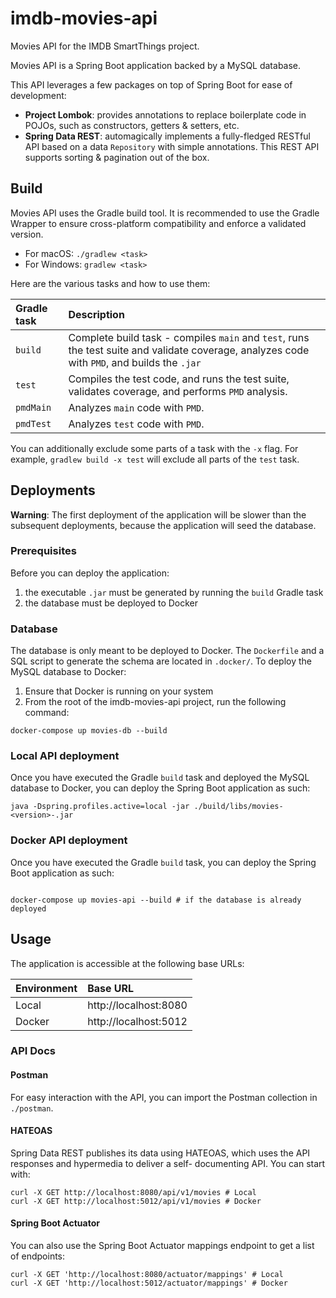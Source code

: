 # imdb-movies-api
Movies API for the IMDB SmartThings project.

Movies API is a Spring Boot application backed by a MySQL database.

This API leverages a few packages on top of Spring Boot for ease of development:
* **Project Lombok**: provides annotations to replace boilerplate code in POJOs, such as constructors, getters & setters, etc.
* **Spring Data REST**: automagically implements a fully-fledged RESTful API based on a data `Repository` with simple annotations.
This REST API supports sorting & pagination out of the box. 

## Build

Movies API uses the Gradle build tool. It is recommended to use the Gradle Wrapper to ensure cross-platform compatibility and enforce
a validated version.

* For macOS: `./gradlew <task>`
* For Windows: `gradlew <task>`

Here are the various tasks and how to use them:

| Gradle task     | Description                                                                                                                                  |
| :-------------- | :------------------------------------------------------------------------------------------------------------------------------------------- |
| `build`         | Complete build task - compiles `main` and `test`, runs the test suite and validate coverage, analyzes code with `PMD`, and builds the `.jar` | 
| `test`          | Compiles the test code, and runs the test suite, validates coverage, and performs `PMD` analysis.                                            |
| `pmdMain`       | Analyzes `main` code with `PMD`.                                                                                                             |
| `pmdTest`       | Analyzes `test` code with `PMD`.                                                                                                             |

You can additionally exclude some parts of a task with the `-x` flag. For example, `gradlew build -x test` will exclude all parts of the `test` task.

## Deployments

**Warning**: The first deployment of the application will be slower than the subsequent deployments, because the application will seed the database.

### Prerequisites

Before you can deploy the application:
1. the executable `.jar` must be generated by running the `build` Gradle task
1. the database must be deployed to Docker

### Database

The database is only meant to be deployed to Docker. The `Dockerfile` and a SQL script to generate the schema are located in `.docker/`. 
To deploy the MySQL database to Docker:
1. Ensure that Docker is running on your system
1. From the root of the imdb-movies-api project, run the following command:
```shell script
docker-compose up movies-db --build
```

### Local API deployment

Once you have executed the Gradle `build` task and deployed the MySQL database to Docker, you can deploy the Spring Boot application as such:

```shell script
java -Dspring.profiles.active=local -jar ./build/libs/movies-<version>-.jar
```

### Docker API deployment

Once you have executed the Gradle `build` task, you can deploy the Spring Boot application as such:

```shell script

docker-compose up movies-api --build # if the database is already deployed
```

## Usage

The application is accessible at the following base URLs:

| Environment | Base URL              |
| :---------- | :-------------------- |
| Local       | http://localhost:8080 |
| Docker      | http://localhost:5012 |

### API Docs

#### Postman

For easy interaction with the API, you can import the Postman collection in `./postman`.

#### HATEOAS

Spring Data REST publishes its data using HATEOAS, which uses the API responses and hypermedia to deliver a self-
documenting API. You can start with:

```shell script
curl -X GET http://localhost:8080/api/v1/movies # Local
curl -X GET http://localhost:5012/api/v1/movies # Docker
```

#### Spring Boot Actuator

You can also use the Spring Boot Actuator mappings endpoint to get a list of endpoints:

```shell script
curl -X GET 'http://localhost:8080/actuator/mappings' # Local
curl -X GET 'http://localhost:5012/actuator/mappings' # Docker